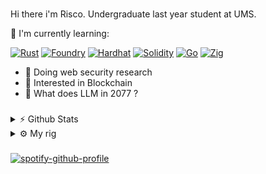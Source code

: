 ###

Hi there i'm Risco. Undergraduate last year student at UMS.

📃 I'm currently learning:

[![Rust](https://img.shields.io/badge/Rust-FFA100?style=for-the-badge&logo=rust&logoColor=white)](https://www.rust-lang.org/) [![Foundry](https://img.shields.io/badge/Foundry-000000?style=for-the-badge&logo=ethereum&logoColor=white)](https://getfoundry.sh/) [![Hardhat](https://img.shields.io/badge/hardhat-FFFF00?style=for-the-badge&logo=ethereum&logoColor=black)](https://hardhat.org/) [![Solidity](https://img.shields.io/badge/Solidity-000000?style=for-the-badge&logo=ethereum&logoColor=white)](https://soliditylang.org/)   [![Go](https://img.shields.io/badge/Go-00ADD8?style=for-the-badge&logo=go&logoColor=white)](https://go.dev/) [![Zig](https://img.shields.io/badge/Zig-F7A41D?style=for-the-badge&logo=zig&logoColor=white)](https://ziglang.org/) 

- 🌱 Doing web security research
- 🌸 Interested in Blockchain
- 🌻 What does LLM in 2077 ?

###

<details>
<summary>⚡ Github Stats</summary>

![R1sco's GitHub stats](https://github-readme-stats.vercel.app/api?username=R1sco&show_icons=true&theme=dark)

</details>

<details>
<summary>⚙️ My rig</summary>

* **OS:** Windows and Kali Linux
* **Laptop:** Lenovo Ideapad Gaming 3 
* **Browser:** Brave (Lower memory so far)
* **Terminal:** Bash and Powershell  
* **Code Editor:** VSCode, Android Studio, Windsurf (sometimes)  
* **Other Tools:** Postman, Notion, N8n, And Burpsuite (hackerman) 
* **To Stay Updated:** Twitter, Facebook, Reddit

</details>

###

[![spotify-github-profile](https://spotify-github-profile.kittinanx.com/api/view?uid=21mebihb4qldwhl4lwpgmxj4q&cover_image=true&theme=natemoo-re&show_offline=false&background_color=121212&interchange=false&bar_color=53b14f&bar_color_cover=false)](https://github.com/kittinan/spotify-github-profile)
